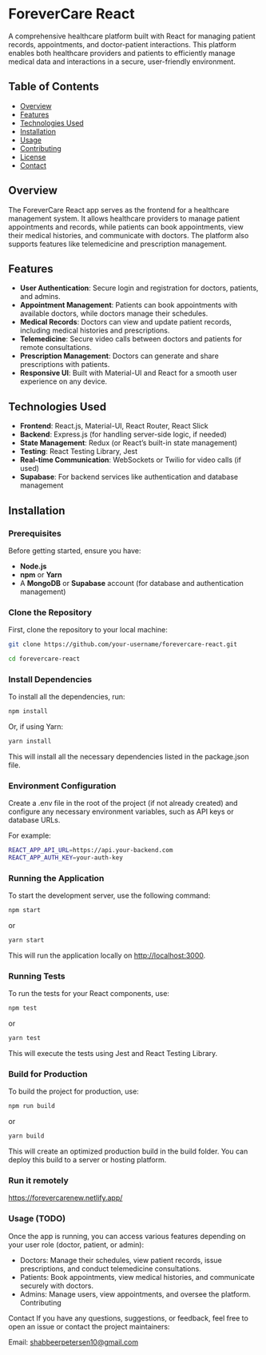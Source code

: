 # ForeverCare React

A comprehensive healthcare platform built with React for managing patient records, appointments, and doctor-patient interactions. This platform enables both healthcare providers and patients to efficiently manage medical data and interactions in a secure, user-friendly environment.

## Table of Contents

- [Overview](#overview)
- [Features](#features)
- [Technologies Used](#technologies-used)
- [Installation](#installation)
- [Usage](#usage)
- [Contributing](#contributing)
- [License](#license)
- [Contact](#contact)

## Overview

The ForeverCare React app serves as the frontend for a healthcare management system. It allows healthcare providers to manage patient appointments and records, while patients can book appointments, view their medical histories, and communicate with doctors. The platform also supports features like telemedicine and prescription management.

## Features

- **User Authentication**: Secure login and registration for doctors, patients, and admins.
- **Appointment Management**: Patients can book appointments with available doctors, while doctors manage their schedules.
- **Medical Records**: Doctors can view and update patient records, including medical histories and prescriptions.
- **Telemedicine**: Secure video calls between doctors and patients for remote consultations.
- **Prescription Management**: Doctors can generate and share prescriptions with patients.
- **Responsive UI**: Built with Material-UI and React for a smooth user experience on any device.

## Technologies Used

- **Frontend**: React.js, Material-UI, React Router, React Slick
- **Backend**: Express.js (for handling server-side logic, if needed)
- **State Management**: Redux (or React’s built-in state management)
- **Testing**: React Testing Library, Jest
- **Real-time Communication**: WebSockets or Twilio for video calls (if used)
- **Supabase**: For backend services like authentication and database management

## Installation

### Prerequisites

Before getting started, ensure you have:

- **Node.js**
- **npm** or **Yarn**
- A **MongoDB** or **Supabase** account (for database and authentication management)

### Clone the Repository

First, clone the repository to your local machine:

```bash
git clone https://github.com/your-username/forevercare-react.git

cd forevercare-react
```

### Install Dependencies

To install all the dependencies, run:

```bash
npm install
```

Or, if using Yarn:

```bash
yarn install
```

This will install all the necessary dependencies listed in the package.json file.

### Environment Configuration

Create a .env file in the root of the project (if not already created) and configure any necessary environment variables, such as API keys or database URLs.

For example:

```bash
REACT_APP_API_URL=https://api.your-backend.com
REACT_APP_AUTH_KEY=your-auth-key
```

### Running the Application

To start the development server, use the following command:

```bash
npm start
```

or

```bash
yarn start
```

This will run the application locally on <http://localhost:3000>.

### Running Tests

To run the tests for your React components, use:

```bash
npm test
```

or

```bash
yarn test
```

This will execute the tests using Jest and React Testing Library.

### Build for Production

To build the project for production, use:

```bash
npm run build
```

or

```bash
yarn build
```

This will create an optimized production build in the build folder. You can deploy this build to a server or hosting platform.

### Run it remotely

<https://forevercarenew.netlify.app/> 

### Usage (TODO)

Once the app is running, you can access various features depending on your user role (doctor, patient, or admin):

- Doctors: Manage their schedules, view patient records, issue prescriptions, and conduct telemedicine consultations.
- Patients: Book appointments, view medical histories, and communicate securely with doctors.
- Admins: Manage users, view appointments, and oversee the platform.
Contributing

Contact
If you have any questions, suggestions, or feedback, feel free to open an issue or contact the project maintainers:

Email: <shabbeerpetersen10@gmail.com>

